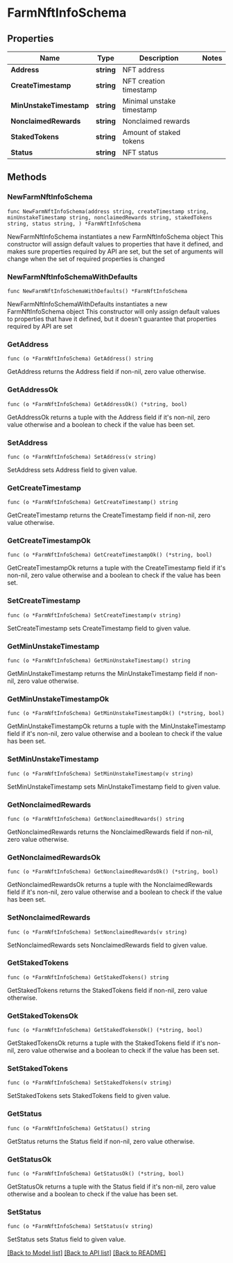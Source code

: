 # FarmNftInfoSchema

## Properties

Name | Type | Description | Notes
------------ | ------------- | ------------- | -------------
**Address** | **string** | NFT address | 
**CreateTimestamp** | **string** | NFT creation timestamp | 
**MinUnstakeTimestamp** | **string** | Minimal unstake timestamp | 
**NonclaimedRewards** | **string** | Nonclaimed rewards | 
**StakedTokens** | **string** | Amount of staked tokens | 
**Status** | **string** | NFT status | 

## Methods

### NewFarmNftInfoSchema

`func NewFarmNftInfoSchema(address string, createTimestamp string, minUnstakeTimestamp string, nonclaimedRewards string, stakedTokens string, status string, ) *FarmNftInfoSchema`

NewFarmNftInfoSchema instantiates a new FarmNftInfoSchema object
This constructor will assign default values to properties that have it defined,
and makes sure properties required by API are set, but the set of arguments
will change when the set of required properties is changed

### NewFarmNftInfoSchemaWithDefaults

`func NewFarmNftInfoSchemaWithDefaults() *FarmNftInfoSchema`

NewFarmNftInfoSchemaWithDefaults instantiates a new FarmNftInfoSchema object
This constructor will only assign default values to properties that have it defined,
but it doesn't guarantee that properties required by API are set

### GetAddress

`func (o *FarmNftInfoSchema) GetAddress() string`

GetAddress returns the Address field if non-nil, zero value otherwise.

### GetAddressOk

`func (o *FarmNftInfoSchema) GetAddressOk() (*string, bool)`

GetAddressOk returns a tuple with the Address field if it's non-nil, zero value otherwise
and a boolean to check if the value has been set.

### SetAddress

`func (o *FarmNftInfoSchema) SetAddress(v string)`

SetAddress sets Address field to given value.


### GetCreateTimestamp

`func (o *FarmNftInfoSchema) GetCreateTimestamp() string`

GetCreateTimestamp returns the CreateTimestamp field if non-nil, zero value otherwise.

### GetCreateTimestampOk

`func (o *FarmNftInfoSchema) GetCreateTimestampOk() (*string, bool)`

GetCreateTimestampOk returns a tuple with the CreateTimestamp field if it's non-nil, zero value otherwise
and a boolean to check if the value has been set.

### SetCreateTimestamp

`func (o *FarmNftInfoSchema) SetCreateTimestamp(v string)`

SetCreateTimestamp sets CreateTimestamp field to given value.


### GetMinUnstakeTimestamp

`func (o *FarmNftInfoSchema) GetMinUnstakeTimestamp() string`

GetMinUnstakeTimestamp returns the MinUnstakeTimestamp field if non-nil, zero value otherwise.

### GetMinUnstakeTimestampOk

`func (o *FarmNftInfoSchema) GetMinUnstakeTimestampOk() (*string, bool)`

GetMinUnstakeTimestampOk returns a tuple with the MinUnstakeTimestamp field if it's non-nil, zero value otherwise
and a boolean to check if the value has been set.

### SetMinUnstakeTimestamp

`func (o *FarmNftInfoSchema) SetMinUnstakeTimestamp(v string)`

SetMinUnstakeTimestamp sets MinUnstakeTimestamp field to given value.


### GetNonclaimedRewards

`func (o *FarmNftInfoSchema) GetNonclaimedRewards() string`

GetNonclaimedRewards returns the NonclaimedRewards field if non-nil, zero value otherwise.

### GetNonclaimedRewardsOk

`func (o *FarmNftInfoSchema) GetNonclaimedRewardsOk() (*string, bool)`

GetNonclaimedRewardsOk returns a tuple with the NonclaimedRewards field if it's non-nil, zero value otherwise
and a boolean to check if the value has been set.

### SetNonclaimedRewards

`func (o *FarmNftInfoSchema) SetNonclaimedRewards(v string)`

SetNonclaimedRewards sets NonclaimedRewards field to given value.


### GetStakedTokens

`func (o *FarmNftInfoSchema) GetStakedTokens() string`

GetStakedTokens returns the StakedTokens field if non-nil, zero value otherwise.

### GetStakedTokensOk

`func (o *FarmNftInfoSchema) GetStakedTokensOk() (*string, bool)`

GetStakedTokensOk returns a tuple with the StakedTokens field if it's non-nil, zero value otherwise
and a boolean to check if the value has been set.

### SetStakedTokens

`func (o *FarmNftInfoSchema) SetStakedTokens(v string)`

SetStakedTokens sets StakedTokens field to given value.


### GetStatus

`func (o *FarmNftInfoSchema) GetStatus() string`

GetStatus returns the Status field if non-nil, zero value otherwise.

### GetStatusOk

`func (o *FarmNftInfoSchema) GetStatusOk() (*string, bool)`

GetStatusOk returns a tuple with the Status field if it's non-nil, zero value otherwise
and a boolean to check if the value has been set.

### SetStatus

`func (o *FarmNftInfoSchema) SetStatus(v string)`

SetStatus sets Status field to given value.



[[Back to Model list]](../README.md#documentation-for-models) [[Back to API list]](../README.md#documentation-for-api-endpoints) [[Back to README]](../README.md)


